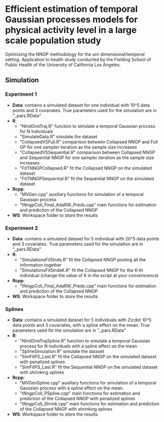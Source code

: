 # Efficient estimation of temporal Gaussian processes models for physical activity level in a large scale population study
Optimizing the NNGP methodology for the uni-dimensional/temporal setting.
Application to health study conducted by the Fielding School of Public Health of the University of California Los Angeles.

## Simulation
### Experiment 1

  - <b>Data</b>: contains a simulated dataset for one individual with 10^5 data points and 3 covariates. True parameters used for the simulation are in "\_pars.RData"
  - <b>R</b>:
    - "NIndOneTraj.R" function to simulate a temporal Gaussian process for N individuals
    - "SimulateData.R" simulate the dataset 
    - "CollapsedVSFull.R" comparison between Collapsed NNGP and Full GP for one sampler iteration as the sample size increases
    - "CollapsedVSSequential.R" comparison between Collapsed NNGP and Sequential NNGP for one sampler iteration as the sample size increases
    - "FitTNNGPCollapsed.R" fit the Collapsed NNGP on the simulated dataset
    - "FitTNNGPSequential.R" fit the Sequential NNGP on the simulated dataset
  - <b>Rcpp</b>:
    - "MVGen.cpp" auxiliary functions for simulation of a temporal Gaussian process
    - "tNngpColl_Final_AdaRW_Preds.cpp" main functions for estimation and prediction of the Collapsed NNGP 
  - <b>WS</b>: Workspace folder to store the results

### Experiment 2

  - <b>Data</b>: contains a simulated dataset for 5 individual with 20^5 data points and 3 covariates. True parameters used for the simulation are in "\_pars.RData"
  - <b>R</b>:
    - "SimulationsFit5Inds.R" fit the Collapsed NNGP pooling all the information together
    - "SimulationsFit5IndsK.R" fit the Collapsed NNGP for the K-th individual (change the value of K in the script at your convenicence)
  - <b>Rcpp</b>:
    - "tNngpColl_Final_AdaRW_Preds.cpp" main functions for estimation and prediction of the Collapsed NNGP 
  - <b>WS</b>: Workspace folder to store the results

 ### Splines

  - <b>Data</b>: contains a simulated dataset for 5 individuals with 2\cdot 10^5 data points and 3 covariates, with a spline effect on the mean. 
  True parameters used for the simulation are in "\_pars.RData"
  - <b>R</b>:
    - "NIndOneTrajSpline.R" function to simulate a temporal Gaussian process for N individuals with a spline effect on the mean
    - "SplineSimulation.R" simulate the dataset 
    - "SimFitPS_Last.R" fit the Collapsed NNGP on the simulated dataset with penalized splines
    - "SimFitPS_Last.R" fit the Sequential NNGP on the simulated dataset with shrinking splines
  - <b>Rcpp</b>:
    - "MVGenSpline.cpp" auxiliary functions for simulation of a temporal Gaussian process with a spline effect on the mean.
    - "tNngpColl_PSpline.cpp" main functions for estimation and prediction of the Collapsed NNGP with penalized splines
    - "tNngpColl_Shrink.cpp" main functions for estimation and prediction of the Collapsed NNGP with shrinking splines
  - <b>WS</b>: Workspace folder to store the results
    
